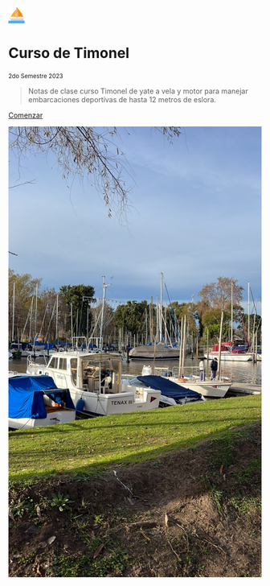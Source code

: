 ![logo](images/sailboat/favicon-32x32.png)

# Curso de Timonel

<small>2do Semestre 2023</small>
 
> Notas de clase curso Timonel de yate a vela y motor para manejar embarcaciones deportivas de hasta 12 metros de eslora.



[Comenzar](#certificado-de-timonel-de-yate)

<!-- background image -->

![](_media/bg.jpeg)

<!-- background color 

![color](#f0f0f0)-->